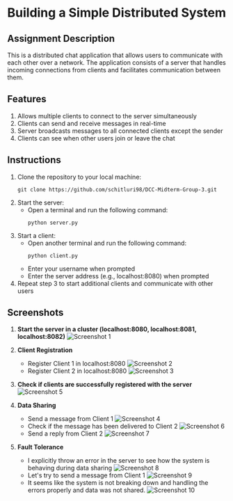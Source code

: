 # Building a Simple Distributed System

## Assignment Description

This is a distributed chat application that allows users to communicate with each other over a network. The application consists of a server that handles incoming connections from clients and facilitates communication between them.

## Features

1. Allows multiple clients to connect to the server simultaneously
2. Clients can send and receive messages in real-time
3. Server broadcasts messages to all connected clients except the sender
4. Clients can see when other users join or leave the chat

## Instructions

1. Clone the repository to your local machine:
   ```
   git clone https://github.com/schitluri98/DCC-Midterm-Group-3.git
   ```
2. Start the server:
   - Open a terminal and run the following command:
     ```
     python server.py
     ```
3. Start a client:
   - Open another terminal and run the following command:
     ```
     python client.py
     ```
   - Enter your username when prompted
   - Enter the server address (e.g., localhost:8080) when prompted
4. Repeat step 3 to start additional clients and communicate with other users

## Screenshots

1. **Start the server in a cluster (localhost:8080, localhost:8081, localhost:8082)**
   ![Screenshot 1](https://github.com/schitluri98/DCC-Midterm-Group-3/assets/61785648/52192ba9-fc0a-4dfb-98fb-5a275c00d923)

2. **Client Registration**
   - Register Client 1 in localhost:8080
     ![Screenshot 2](https://github.com/schitluri98/DCC-Midterm-Group-3/assets/61785648/694717f1-76f7-4ba3-bfd9-97f20f5a45d5)
   - Register Client 2 in localhost:8080
     ![Screenshot 3](https://github.com/schitluri98/DCC-Midterm-Group-3/assets/61785648/d12016fd-c7f4-4ca3-9671-73620c086628)

3. **Check if clients are successfully registered with the server**
   ![Screenshot 5](https://github.com/schitluri98/DCC-Midterm-Group-3/assets/61785648/ebe82ad4-c6a3-4809-b3a9-7c2a43a1fbad)

4. **Data Sharing**
   - Send a message from Client 1
     ![Screenshot 4](https://github.com/schitluri98/DCC-Midterm-Group-3/assets/61785648/5e58e3b1-100c-4ce5-965b-c4c5729c5fa1)
   - Check if the message has been delivered to Client 2
     ![Screenshot 6](https://github.com/schitluri98/DCC-Midterm-Group-3/assets/61785648/fd810728-fbd3-423b-b18e-36293a6f16d4)
   - Send a reply from Client 2
     ![Screenshot 7](https://github.com/schitluri98/DCC-Midterm-Group-3/assets/61785648/057c6d6d-c149-40c3-a6ae-c7b155acf509)

5. **Fault Tolerance**
   - I explicitly throw an error in the server to see how the system is behaving during data sharing
     ![Screenshot 8](https://github.com/schitluri98/DCC-Midterm-Group-3/assets/61785648/55d524ca-c652-47a2-9d9b-0a5c1e0dd7be)
   - Let's try to send a message from Client 1
     ![Screenshot 9](https://github.com/schitluri98/DCC-Midterm-Group-3/assets/61785648/cca2ec03-e38d-45e9-bca6-41831884f821)
   - It seems like the system is not breaking down and handling the errors properly and data was not shared.
     ![Screenshot 10](https://github.com/schitluri98/DCC-Midterm-Group-3/assets/61785648/17e2285c-3e50-4291-b174-2bd51a0e9102)


